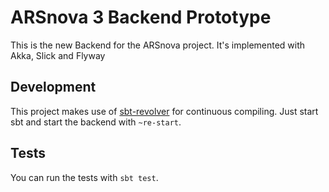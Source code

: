# ARSnova 3 Backend Prototype

This is the new Backend for the ARSnova project. It's implemented with Akka, Slick and Flyway

## Development
This project makes use of [sbt-revolver](https://github.com/spray/sbt-revolver) for continuous compiling. Just start sbt and start the backend with ```~re-start```.

## Tests
You can run the tests with ```sbt test```.
